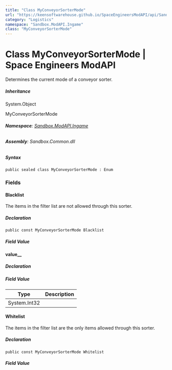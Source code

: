 ```yaml
---
title: "Class MyConveyorSorterMode"
url: "https://keensoftwarehouse.github.io/SpaceEngineersModAPI/api/Sandbox.ModAPI.Ingame.MyConveyorSorterMode.html"
category: "Logistics"
namespace: "Sandbox.ModAPI.Ingame"
class: "MyConveyorSorterMode"
---
```


# Class MyConveyorSorterMode | Space Engineers ModAPI

Determines the current mode of a conveyor sorter.

##### Inheritance

System.Object

MyConveyorSorterMode

###### **Namespace**: [Sandbox.ModAPI.Ingame](https://keensoftwarehouse.github.io/SpaceEngineersModAPI/api/Sandbox.ModAPI.Ingame.html)

###### **Assembly**: Sandbox.Common.dll

##### Syntax

```
public sealed class MyConveyorSorterMode : Enum
```

### [](#fields)Fields

#### [](#Sandbox_ModAPI_Ingame_MyConveyorSorterMode_Blacklist)Blacklist

The items in the filter list are not allowed through this sorter.

##### Declaration

```
public const MyConveyorSorterMode Blacklist
```

##### Field Value

#### [](#Sandbox_ModAPI_Ingame_MyConveyorSorterMode_value__)value\_\_

##### Declaration

##### Field Value

| Type | Description |
| --- | --- |
| System.Int32 |     |

#### [](#Sandbox_ModAPI_Ingame_MyConveyorSorterMode_Whitelist)Whitelist

The items in the filter list are the only items allowed through this sorter.

##### Declaration

```
public const MyConveyorSorterMode Whitelist
```

##### Field Value